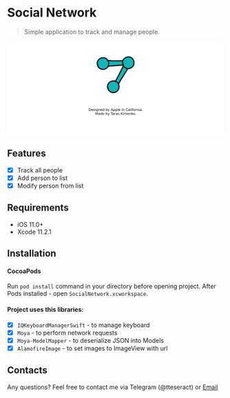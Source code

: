 # Social Network
> Simple application to track and manage people.

![](header.jpg)

## Features

- [x] Track all people
- [x] Add person to list
- [x] Modify person from list

## Requirements

- iOS 11.0+
- Xcode 11.2.1

## Installation

#### CocoaPods
Run `pod install` command in your directory before opening project. 
After Pods installed - open `SocialNetwork.xcworkspace`.

#### Project uses this libraries:

- [x] `IQKeyboardManagerSwift` - to manage keyboard
- [x] `Moya` - to perform network requests
- [x] `Moya-ModelMapper` - to deserialize JSON into Models
- [x] `AlamofireImage` - to set images to ImageView with url

## Contacts

Any questions? Feel free to contact me via Telegram (@tteseract) or [Email](mailto:kiriyenko.work@gmail.com)
